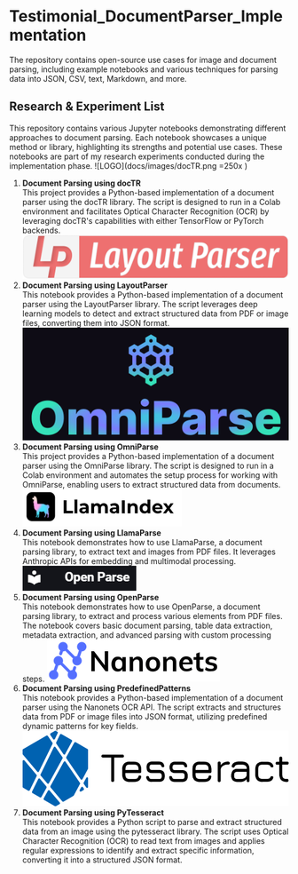 # Testimonial_DocumentParser_Implementation
The repository contains open-source use cases for image and document parsing, including example notebooks and various techniques for parsing data into JSON, CSV, text, Markdown, and more.


## Research & Experiment List

This repository contains various Jupyter notebooks demonstrating different approaches to document parsing. Each notebook showcases a unique method or library, highlighting its strengths and potential use cases. These notebooks are part of my research experiments conducted during the implementation phase.
![LOGO](docs/images/docTR.png =250x )
1. **Document Parsing using docTR**  
   This project provides a Python-based implementation of a document parser using the docTR library. The script is designed to run in a Colab environment and facilitates Optical Character Recognition (OCR) by leveraging docTR's capabilities with either TensorFlow or PyTorch backends.
![LOGO](docs/images/layoutparser.png)
2. **Document Parsing using LayoutParser**  
   This notebook provides a Python-based implementation of a document parser using the LayoutParser library. The script leverages deep learning models to detect and extract structured data from PDF or image files, converting them into JSON format.
![LOGO](docs/images/omniparse.png)
3. **Document Parsing using OmniParse**  
   This project provides a Python-based implementation of a document parser using the OmniParse library. The script is designed to run in a Colab environment and automates the setup process for working with OmniParse, enabling users to extract structured data from documents.
![LOGO](docs/images/llamaparse.PNG)
4. **Document Parsing using LlamaParse**  
   This notebook demonstrates how to use LlamaParse, a document parsing library, to extract text and images from PDF files. It leverages Anthropic APIs for embedding and multimodal processing.
![LOGO](docs/images/openparse.PNG)
5. **Document Parsing using OpenParse**  
   This notebook demonstrates how to use OpenParse, a document parsing library, to extract and process various elements from PDF files. The notebook covers basic document parsing, table data extraction, metadata extraction, and advanced parsing with custom processing steps.
![LOGO](docs/images/nanonets.png)
6. **Document Parsing using PredefinedPatterns**  
   This notebook provides a Python-based implementation of a document parser using the Nanonets OCR API. The script extracts and structures data from PDF or image files into JSON format, utilizing predefined dynamic patterns for key fields.
![LOGO](docs/images/tesseract.png)
7. **Document Parsing using PyTesseract**  
   This notebook provides a Python script to parse and extract structured data from an image using the pytesseract library. The script uses Optical Character Recognition (OCR) to read text from images and applies regular expressions to identify and extract specific information, converting it into a structured JSON format.

